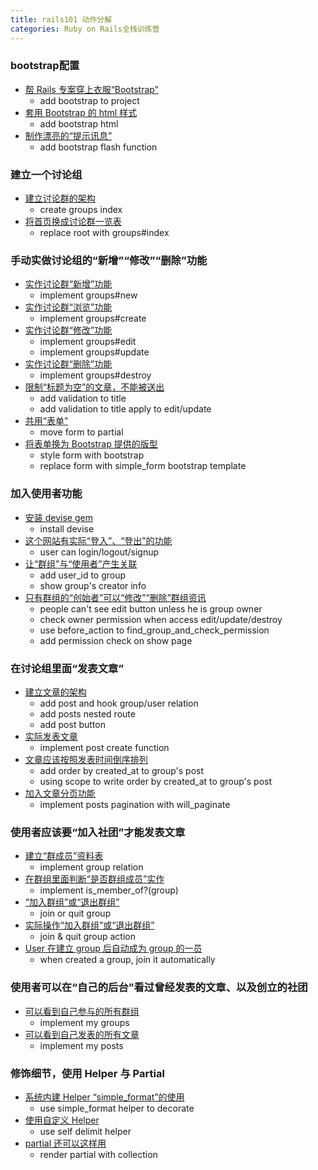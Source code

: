 ```yaml
---
title: rails101 动作分解
categories: Ruby on Rails全栈训练营
---
```


### bootstrap配置

- [帮 Rails 专案穿上衣服“Bootstrap”](https://fullstack.xinshengdaxue.com/posts/55)
  - add bootstrap to project
- [套用 Bootstrap 的 html 样式](https://fullstack.xinshengdaxue.com/posts/56)
  - add bootstrap html
- [制作漂亮的“提示讯息”](https://fullstack.xinshengdaxue.com/posts/57)
  - add bootstrap flash function

### 建立一个讨论组

- [建立讨论群的架构](https://fullstack.xinshengdaxue.com/posts/59)
  - create groups index
- [将首页换成讨论群一览表](https://fullstack.xinshengdaxue.com/posts/60)
  - replace root with groups#index

### 手动实做讨论组的“新增”“修改”“删除”功能

- [实作讨论群“新增”功能](https://fullstack.xinshengdaxue.com/posts/62)
  - implement groups#new
- [实作讨论群“浏览”功能](https://fullstack.xinshengdaxue.com/posts/63)
  - implement groups#create
- [实作讨论群“修改”功能](https://fullstack.xinshengdaxue.com/posts/64)
  - implement groups#edit
  - implement groups#update
- [实作讨论群“删除”功能](https://fullstack.xinshengdaxue.com/posts/65)
  - implement groups#destroy
- [限制“标题为空”的文章，不能被送出](https://fullstack.xinshengdaxue.com/posts/66)
  - add validation to title
  - add validation to title apply to edit/update
- [共用“表单”](https://fullstack.xinshengdaxue.com/posts/67)
  - move form to partial
- [将表单换为 Bootstrap 提供的版型](https://fullstack.xinshengdaxue.com/posts/68)
  - style form with bootstrap
  - replace form with simple_form bootstrap template

### 加入使用者功能

- [安装 devise gem](https://fullstack.xinshengdaxue.com/posts/71)
  - install devise
- [这个网站有实际“登入”、“登出”的功能](https://fullstack.xinshengdaxue.com/posts/72)
  - user can login/logout/signup
- [让“群组”与“使用者”产生关联](https://fullstack.xinshengdaxue.com/posts/73)
  - add user_id to group
  - show group's creator info
- [只有群组的“创始者”可以“修改”“删除”群组资讯](https://fullstack.xinshengdaxue.com/posts/74)
  - people can't see edit button unless he is group owner
  - check owner permission when access edit/update/destroy
  - use before_action to find_group_and_check_permission
  - add permission check on show page

### 在讨论组里面“发表文章”

- [建立文章的架构](https://fullstack.xinshengdaxue.com/posts/76)
  - add post and hook group/user relation
  - add posts nested route
  - add post button
- [实际发表文章](https://fullstack.xinshengdaxue.com/posts/77)
  - implement post create function
- [文章应该按照发表时间倒序排列](https://fullstack.xinshengdaxue.com/posts/78)
  - add order by created_at to group's post
  - using scope to write order by created_at to group's post
- [加入文章分页功能](https://fullstack.xinshengdaxue.com/posts/79)
  - implement posts pagination with will_paginate

### 使用者应该要“加入社团”才能发表文章

- [建立“群成员”资料表](https://fullstack.xinshengdaxue.com/posts/81)
  - implement group relation
- [在群组里面判断“是否群组成员”实作](https://fullstack.xinshengdaxue.com/posts/82)
  - implement is_member_of?(group)
- [“加入群组”或“退出群组”](https://fullstack.xinshengdaxue.com/posts/83)
  - join or quit group
- [实际操作“加入群组”或“退出群组”](https://fullstack.xinshengdaxue.com/posts/84)
  - join & quit group action
- [User 在建立 group 后自动成为 group 的一员](https://fullstack.xinshengdaxue.com/posts/85)
  - when created a group, join it automatically

### 使用者可以在“自己的后台”看过曾经发表的文章、以及创立的社团

- [可以看到自己参与的所有群组](https://fullstack.xinshengdaxue.com/posts/87)
  - implement my groups
- [可以看到自己发表的所有文章](https://fullstack.xinshengdaxue.com/posts/88)
  - implement my posts

### 修饰细节，使用 Helper 与 Partial

- [系统内建 Helper “simple_format”的使用](https://fullstack.xinshengdaxue.com/posts/90)
  - use simple_format helper to decorate
- [使用自定义 Helper](https://fullstack.xinshengdaxue.com/posts/91)
  - use self delimit helper
- [partial 还可以这样用](https://fullstack.xinshengdaxue.com/posts/92)
  - render partial with collection
